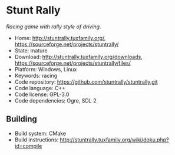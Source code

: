 # Stunt Rally

_Racing game with rally style of driving._

- Home: http://stuntrally.tuxfamily.org/, https://sourceforge.net/projects/stuntrally/
- State: mature 
- Download: http://stuntrally.tuxfamily.org/downloads, https://sourceforge.net/projects/stuntrally/files/
- Platform: Windows, Linux
- Keywords: racing
- Code repository: https://github.com/stuntrally/stuntrally.git
- Code language: C++
- Code license: GPL-3.0
- Code dependencies: Ogre, SDL 2

## Building

- Build system: CMake
- Build instructions: http://stuntrally.tuxfamily.org/wiki/doku.php?id=compile
